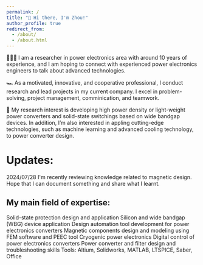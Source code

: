 ```yaml
---
permalink: /
title: "👋 Hi there, I'm Zhou!"
author_profile: true
redirect_from: 
  - /about/
  - /about.html
---
```


👨🏻‍🔬 I am a researcher in power electronics area with around 10 years of experience, and I am hoping to connect with experienced power electronics engineers to talk about advanced technologies.

🏎️ As a motivated, innovative, and cooperative professional, I conduct research and lead projects in my current company. I excel in problem-solving, project management, comminication, and teamwork.

🔋 My research interest is developing high power density or light-weight power converters and solid-state switchings based on wide bandgap devices. In addition, I’m also interested in appling cutting-edge technologies, such as machine learning and advanced cooling technology, to power converter design.  



Updates:
======
2024/07/28
I'm recently reviewing knowledge related to magnetic design. Hope that I can document something and share what I learnt.


My main field of expertise:
-----
Solid-state protection design and application
Silicon and wide bandgap (WBG) device application 
Design automation tool development for power electronics converters
Magnetic components design and modeling using FEM software and PEEC tool
Cryogenic power electronics
Digital control of power electronics converters
Power converter and filter design and troubleshooting skills
Tools: Altium, Solidworks, MATLAB, LTSPICE, Saber, Office


